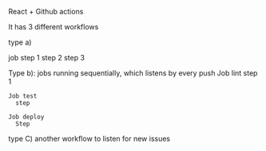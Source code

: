 React + Github actions

It has 3 different workflows

type a) 

  job
    step 1
    step 2
    step 3


  Type b): jobs running sequentially, which listens by every push
    Job lint
      step 1

    Job test
      step 

    Job deploy
      Step

  type C) 
    another workflow to listen for new issues

